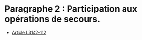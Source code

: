 # Paragraphe 2 : Participation aux opérations de secours.

* [Article L3142-112](./LEGIARTI000025543536.md)
